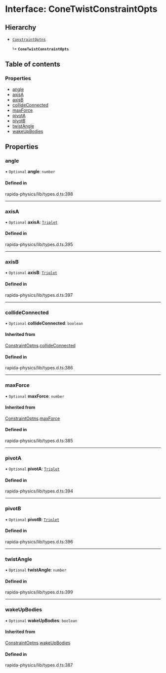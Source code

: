 # Interface: ConeTwistConstraintOpts

## Hierarchy

- [`ConstraintOptns`](ConstraintOptns.md)

  ↳ **`ConeTwistConstraintOpts`**

## Table of contents

### Properties

- [angle](ConeTwistConstraintOpts.md#angle)
- [axisA](ConeTwistConstraintOpts.md#axisa)
- [axisB](ConeTwistConstraintOpts.md#axisb)
- [collideConnected](ConeTwistConstraintOpts.md#collideconnected)
- [maxForce](ConeTwistConstraintOpts.md#maxforce)
- [pivotA](ConeTwistConstraintOpts.md#pivota)
- [pivotB](ConeTwistConstraintOpts.md#pivotb)
- [twistAngle](ConeTwistConstraintOpts.md#twistangle)
- [wakeUpBodies](ConeTwistConstraintOpts.md#wakeupbodies)

## Properties

### angle

• `Optional` **angle**: `number`

#### Defined in

rapida-physics/lib/types.d.ts:398

___

### axisA

• `Optional` **axisA**: [`Triplet`](../modules.md#triplet)

#### Defined in

rapida-physics/lib/types.d.ts:395

___

### axisB

• `Optional` **axisB**: [`Triplet`](../modules.md#triplet)

#### Defined in

rapida-physics/lib/types.d.ts:397

___

### collideConnected

• `Optional` **collideConnected**: `boolean`

#### Inherited from

[ConstraintOptns](ConstraintOptns.md).[collideConnected](ConstraintOptns.md#collideconnected)

#### Defined in

rapida-physics/lib/types.d.ts:386

___

### maxForce

• `Optional` **maxForce**: `number`

#### Inherited from

[ConstraintOptns](ConstraintOptns.md).[maxForce](ConstraintOptns.md#maxforce)

#### Defined in

rapida-physics/lib/types.d.ts:385

___

### pivotA

• `Optional` **pivotA**: [`Triplet`](../modules.md#triplet)

#### Defined in

rapida-physics/lib/types.d.ts:394

___

### pivotB

• `Optional` **pivotB**: [`Triplet`](../modules.md#triplet)

#### Defined in

rapida-physics/lib/types.d.ts:396

___

### twistAngle

• `Optional` **twistAngle**: `number`

#### Defined in

rapida-physics/lib/types.d.ts:399

___

### wakeUpBodies

• `Optional` **wakeUpBodies**: `boolean`

#### Inherited from

[ConstraintOptns](ConstraintOptns.md).[wakeUpBodies](ConstraintOptns.md#wakeupbodies)

#### Defined in

rapida-physics/lib/types.d.ts:387

